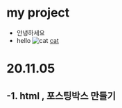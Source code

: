 # my project
- 안녕하세요
- hello
![cat](https://static.toiimg.com/photo/msid-67586673/67586673.jpg?3918697)
[cat](https://static.toiimg.com/photo/msid-67586673/67586673.jpg?3918697)

# 20.11.05
-1. html , 포스팅박스 만들기
-
